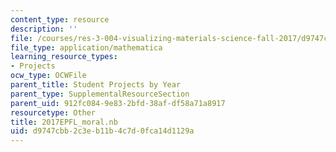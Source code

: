 ```yaml
---
content_type: resource
description: ''
file: /courses/res-3-004-visualizing-materials-science-fall-2017/d9747cbb2c3eb11b4c7d0fca14d1129a_2017EPFL_moral.nb
file_type: application/mathematica
learning_resource_types:
- Projects
ocw_type: OCWFile
parent_title: Student Projects by Year
parent_type: SupplementalResourceSection
parent_uid: 912fc084-9e83-2bfd-38af-df58a71a8917
resourcetype: Other
title: 2017EPFL_moral.nb
uid: d9747cbb-2c3e-b11b-4c7d-0fca14d1129a
---
```

